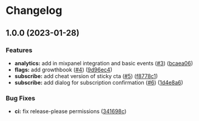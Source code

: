 # Changelog

## 1.0.0 (2023-01-28)


### Features

* **analytics:** add in mixpanel integration and basic events ([#3](https://github.com/Zyzle/simple-experiment/issues/3)) ([bcaea06](https://github.com/Zyzle/simple-experiment/commit/bcaea0686a2d54dc30631676a57b270c10967cb7))
* **flags:** add growthbook ([#4](https://github.com/Zyzle/simple-experiment/issues/4)) ([9d96ec4](https://github.com/Zyzle/simple-experiment/commit/9d96ec42bf33fd46b7d3bf124182e6223c235462))
* **subscribe:** add cheat version of sticky cta ([#5](https://github.com/Zyzle/simple-experiment/issues/5)) ([f8778c1](https://github.com/Zyzle/simple-experiment/commit/f8778c1f834325ace45367ea5d29a05bc0b22b06))
* **subscribe:** add dialog for subscription confirmation ([#6](https://github.com/Zyzle/simple-experiment/issues/6)) ([1d4e8a6](https://github.com/Zyzle/simple-experiment/commit/1d4e8a6b7610244c0e6a5a167d3c9a4d507f38a3))


### Bug Fixes

* **ci:** fix release-please permissions ([341698c](https://github.com/Zyzle/simple-experiment/commit/341698c35572aeb2771bf3212b19b28cd6c5b21d))
